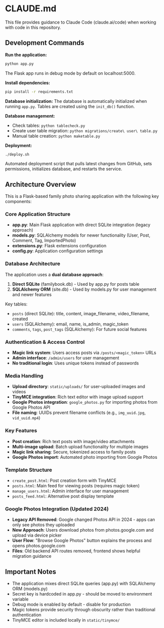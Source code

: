 # CLAUDE.md

This file provides guidance to Claude Code (claude.ai/code) when working with code in this repository.

## Development Commands

**Run the application:**
```bash
python app.py
```
The Flask app runs in debug mode by default on localhost:5000.

**Install dependencies:**
```bash
pip install -r requirements.txt
```

**Database initialization:**
The database is automatically initialized when running `app.py`. Tables are created using the `init_db()` function.

**Database management:**
- Check tables: `python tablecheck.py`
- Create user table migration: `python migrations/create\ user\ table.py`
- Manual table creation: `python maketable.py`

**Deployment:**
```bash
./deploy.sh
```
Automated deployment script that pulls latest changes from GitHub, sets permissions, initializes database, and restarts the service.

## Architecture Overview

This is a Flask-based family photo sharing application with the following key components:

### Core Application Structure
- **app.py**: Main Flask application with direct SQLite integration (legacy approach)
- **models.py**: SQLAlchemy models for newer functionality (User, Post, Comment, Tag, ImportedPhoto)
- **extensions.py**: Flask extensions configuration
- **config.py**: Application configuration settings

### Database Architecture
The application uses a **dual database approach**:
1. **Direct SQLite** (familybook.db) - Used by app.py for posts table
2. **SQLAlchemy ORM** (site.db) - Used by models.py for user management and newer features

Key tables:
- `posts` (direct SQLite): title, content, image_filename, video_filename, created
- `users` (SQLAlchemy): email, name, is_admin, magic_token
- `comments`, `tags`, `post_tags` (SQLAlchemy): For future social features

### Authentication & Access Control
- **Magic link system**: Users access posts via `/posts/<magic_token>` URLs
- **Admin interface**: `/admin/users` for user management
- **No traditional login**: Uses unique tokens instead of passwords

### Media Handling
- **Upload directory**: `static/uploads/` for user-uploaded images and videos
- **TinyMCE integration**: Rich text editor with image upload support
- **Google Photos integration**: `google_photos.py` for importing photos from Google Photos API
- **File naming**: UUIDs prevent filename conflicts (e.g., `img_uuid.jpg`, `vid_uuid.mp4`)

### Key Features
- **Post creation**: Rich text posts with image/video attachments
- **Multi-image upload**: Batch upload functionality for multiple images
- **Magic link sharing**: Secure, tokenized access to family posts
- **Google Photos import**: Automated photo importing from Google Photos

### Template Structure
- `create_post.html`: Post creation form with TinyMCE
- `posts.html`: Main feed for viewing posts (requires magic token)
- `manage_users.html`: Admin interface for user management
- `posts_feed.html`: Alternative post display template

### Google Photos Integration (Updated 2024)
- **Legacy API Removed**: Google changed Photos API in 2024 - apps can only see photos they uploaded
- **New Approach**: Users download photos from photos.google.com and upload via device picker
- **User Flow**: "Browse Google Photos" button explains the process and opens photos.google.com
- **Files**: Old backend API routes removed, frontend shows helpful migration guidance

## Important Notes

- The application mixes direct SQLite queries (app.py) with SQLAlchemy ORM (models.py)
- Secret key is hardcoded in app.py - should be moved to environment variable
- Debug mode is enabled by default - disable for production
- Magic tokens provide security through obscurity rather than traditional authentication
- TinyMCE editor is included locally in `static/tinymce/`